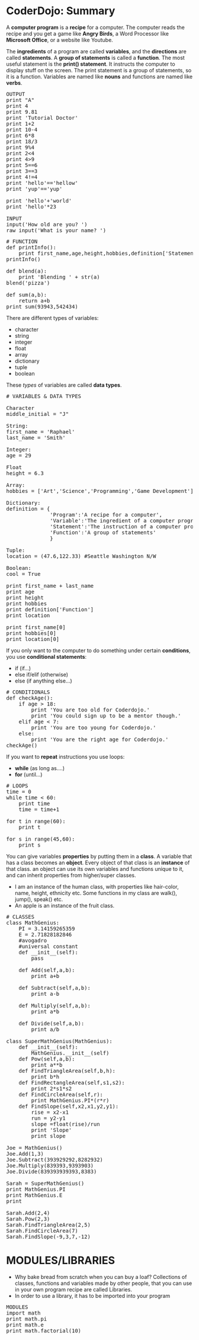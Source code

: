 # CoderDojo: Summary

A **computer program** is a **recipe** for a computer. The computer reads the recipe and  you get a game like **Angry Birds**, a Word Processor like **Microsoft Office**, or a website like Youtube.

The **ingredients** of a program are called **variables**, and the **directions** are called **statements**. A **group of statements** is called a **function**. The most useful statement is the **print() statement**. It instructs the computer to display stuff on the screen. The print statement is a group of statements, so it is a function. Variables are named like **nouns** and functions are named like **verbs**.

<pre>
OUTPUT
print "A"
print 4
print 9.81
print 'Tutorial Doctor'
print 1+2
print 10-4
print 6*8
print 18/3
print 9%4
print 2<4
print 4>9
print 5==6
print 3==3
print 4!=4
print 'hello'=='hellow'
print 'yup'=='yup'

print 'hello'+'world'
print 'hello'*23

INPUT
input('How old are you? ')
raw_input('What is your name? ')
</pre>

<pre>
# FUNCTION
def printInfo():
	print first_name,age,height,hobbies,definition['Statement'],location
printInfo()

def blend(a):
	print 'Blending ' + str(a)
blend('pizza')

def sum(a,b):
	return a+b
print sum(93943,542434)
</pre>

There are different types of variables:

- character
- string
- integer
- float
- array
- dictionary
- tuple
- boolean

These *types* of variables are called **data types**.

<pre>
# VARIABLES & DATA TYPES

Character
middle_initial = "J"

String:
first_name = 'Raphael'
last_name = 'Smith'

Integer:
age = 29

Float
height = 6.3

Array:
hobbies = ['Art','Science','Programming','Game Development']

Dictionary:
definition = {
              'Program':'A recipe for a computer',
              'Variable':'The ingredient of a computer program',
              'Statement':'The instruction of a computer program',
              'Function':'A group of statements'
              }

Tuple:
location = (47.6,122.33) #Seattle Washington N/W

Boolean:
cool = True

print first_name + last_name
print age
print height
print hobbies
print definition['Function']
print location

print first_name[0]
print hobbies[0]
print location[0]
</pre>

If you only want to the computer to do something under certain **conditions**, you use **conditional statements**:

- if (if...)
- else if/elif (otherwise)
- else (if anything else...)

<pre>
# CONDITIONALS
def checkAge():
	if age > 18:
		print 'You are too old for Coderdojo.'
		print 'You could sign up to be a mentor though.'
	elif age < 7:
		print 'You are too young for Coderdojo.'
	else:
		print 'You are the right age for Coderdojo.'
checkAge()
</pre>

If you want to **repeat** instructions you use loops:
- **while** (as long as....)
- **for** (until...)

<pre>
# LOOPS
time = 0
while time < 60:
	print time
	time = time+1

for t in range(60):
	print t

for s in range(45,60):
	print s
</pre>

You can give variables **properties** by putting them in a **class**. A variable that has a class becomes an **object**. Every object of that class is an **instance** of that class. an object can use its own variables and functions unique to it, and can inherit properties from higher/super classes.

- I am an instance of the human class, with properties like hair-color, name, height, ethnicity etc. Some functions in my class are walk(), jump(), speak() etc.
- An apple is an instance of the fruit class.

<pre>
# CLASSES
class MathGenius:
	PI = 3.14159265359
	E = 2.71828182846
	#avogadro
	#universal constant
	def __init__(self):
		pass
	
	def Add(self,a,b):
		print a+b
	
	def Subtract(self,a,b):
		print a-b
	
	def Multiply(self,a,b):
		print a*b
	
	def Divide(self,a,b):
		print a/b

class SuperMathGenius(MathGenius):
	def __init__(self):
		MathGenius.__init__(self)
	def Pow(self,a,b):
		print a**b
	def FindTriangleArea(self,b,h):
		print b*h
	def FindRectangleArea(self,s1,s2):
		print 2*s1*s2
	def FindCircleArea(self,r):
		print MathGenius.PI*(r*r)
	def FindSlope(self,x2,x1,y2,y1):
		rise = x2-x1
		run = y2-y1
		slope =float(rise)/run
		print 'Slope'
		print slope

Joe = MathGenius()
Joe.Add(1,3)
Joe.Subtract(393929292,8282932)
Joe.Multiply(839393,9393903)
Joe.Divide(839393939393,8383)

Sarah = SuperMathGenius()
print MathGenius.PI
print MathGenius.E
print

Sarah.Add(2,4)
Sarah.Pow(2,3)
Sarah.FindTriangleArea(2,5)
Sarah.FindCircleArea(7)
Sarah.FindSlope(-9,3,7,-12)
</pre>

# MODULES/LIBRARIES
- Why bake bread from scratch when you can buy a loaf? Collections of classes, functions and variables made by other people, that you can use in your own program recipe are called Libraries.
- In order to use a library, it has to be imported into your program

<pre>
MODULES
import math
print math.pi
print math.e
print math.factorial(10)
</pre>

